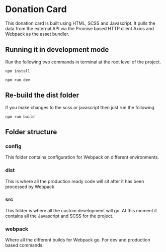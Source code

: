 # Donation Card

This donation card is built using HTML, SCSS and Javascript. It pulls the data from the external API via the Promise based HTTP client Axios and Webpack as the asset bundler.

## Running it in development mode
Run the following two commands in terminal at the root level of the project.

`npm install`

`npm run dev`

## Re-build the dist folder
If you make changes to the scss or javascript then just run the following

`npm run build`

## Folder structure

### config
This folder contains configuration for Webpack on different environments.

### dist
This is where all the production ready code will sit after it has been processed by Webpack

### src
This folder is where all the custom development will go. At this moment it contains all the Javascript and SCSS for the project.

### webpack
Where all the different builds for Webpack go. For dev and production based commands.
